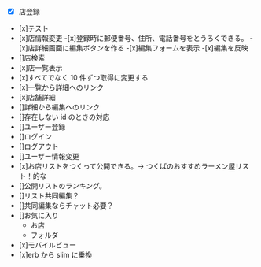 - [x] 店登録
- [x]テスト
- [x]店情報変更 -[x]登録時に郵便番号、住所、電話番号をとうろくできる。 -[x]店詳細画面に編集ボタンを作る -[x]編集フォームを表示 -[x]編集を反映
- []店検索
- [x]店一覧表示
- [x]すべてでなく 10 件ずつ取得に変更する
- [x]一覧から詳細へのリンク
- [x]店舗詳細
- []詳細から編集へのリンク
- []存在しない id のときの対応
- []ユーザー登録
- []ログイン
- []ログアウト
- []ユーザー情報変更
- [x]お店リストをつくって公開できる。→ つくばのおすすめラーメン屋リスト！的な
- []公開リストのランキング。
- []リスト共同編集？
- []共同編集ならチャット必要？
- []お気に入り
  - お店
  - フォルダ
- [x]モバイルビュー
- [x]erb から slim に乗換
